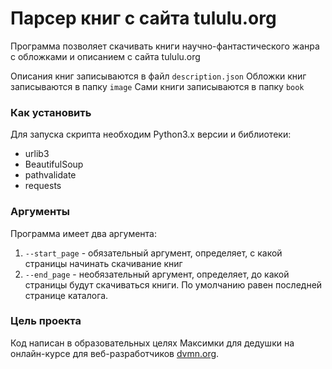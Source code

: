 # Парсер книг с сайта tululu.org

Программа позволяет скачивать книги научно-фантастического
жанра с обложками и описанием с сайта tululu.org

Описания книг записываются в файл `description.json`
Обложки книг записываются в папку `image`
Сами книги записываются в папку `book`

### Как установить

Для запуска скрипта необходим Python3.х версии 
и библиотеки:
* urlib3
* BeautifulSoup
* pathvalidate 
* requests

### Аргументы

Программа имеет два аргумента:
1. `--start_page` - обязательный аргумент, определяет, с какой страницы начинать скачивание книг
2. `--end_page` - необязательный аргумент, определяет, до какой страницы будут скачиваться книги. По умолчанию равен последней странице каталога.


### Цель проекта

Код написан в образовательных целях Максимки для дедушки на онлайн-курсе для веб-разработчиков [dvmn.org](https://dvmn.org/).
